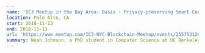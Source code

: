 ```yaml
---
name: 'IC3 Meetup in the Bay Area: Oasis - Privacy-preserving Smart Contracts at Scale'
location: Palo Alto, CA
start: 2018-11-13
end: 2018-11-13
url: 'https://www.meetup.com/IC3-NYC-Blockchain-Meetup/events/255753120/'
summary: Noah Johnson, a PhD student in Computer Science at UC Berkeley, advised by Prof. Dawn Song will talk about Oasis, a platform for privacy-preserving smart contracts at scale. This Meetup is hosted by VMware in Palo Alto, and will be LiveStreamed via Zoom.
---
```

